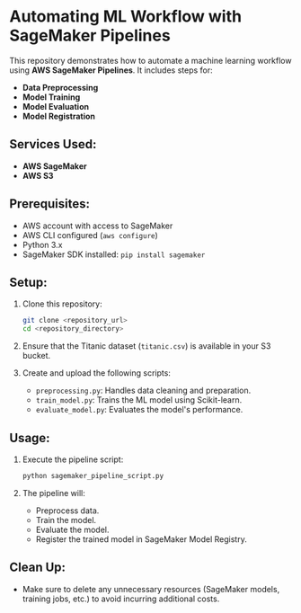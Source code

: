 # Automating ML Workflow with SageMaker Pipelines

This repository demonstrates how to automate a machine learning workflow using **AWS SageMaker Pipelines**. It includes steps for:
- **Data Preprocessing**
- **Model Training**
- **Model Evaluation**
- **Model Registration**

## Services Used:
- **AWS SageMaker**
- **AWS S3**

## Prerequisites:
- AWS account with access to SageMaker
- AWS CLI configured (`aws configure`)
- Python 3.x
- SageMaker SDK installed: `pip install sagemaker`

## Setup:
1. Clone this repository:

    ```bash
    git clone <repository_url>
    cd <repository_directory>
    ```

2. Ensure that the Titanic dataset (`titanic.csv`) is available in your S3 bucket.

3. Create and upload the following scripts:
    - `preprocessing.py`: Handles data cleaning and preparation.
    - `train_model.py`: Trains the ML model using Scikit-learn.
    - `evaluate_model.py`: Evaluates the model's performance.

## Usage:
1. Execute the pipeline script:

    ```bash
    python sagemaker_pipeline_script.py
    ```

2. The pipeline will:
    - Preprocess data.
    - Train the model.
    - Evaluate the model.
    - Register the trained model in SageMaker Model Registry.

## Clean Up:
- Make sure to delete any unnecessary resources (SageMaker models, training jobs, etc.) to avoid incurring additional costs.
